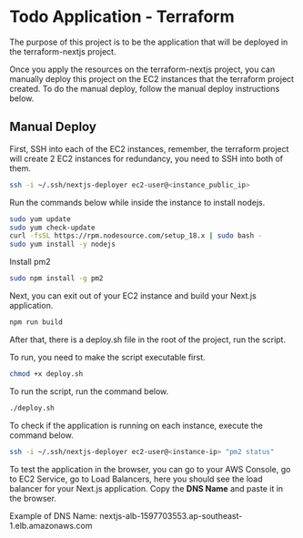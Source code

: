 # Todo Application - Terraform

The purpose of this project is to be the application that will be deployed in the terraform-nextjs project.

Once you apply the resources on the terraform-nextjs project, you can manually deploy this project on the EC2 instances that the terraform project created. To do the manual deploy, follow the manual deploy instructions below.

## Manual Deploy

First, SSH into each of the EC2 instances, remember, the terraform project will create 2 EC2 instances for redundancy, you need to SSH into both of them.

```bash
ssh -i ~/.ssh/nextjs-deployer ec2-user@<instance_public_ip>
```

Run the commands below while inside the instance to install nodejs.

```bash
sudo yum update
sudo yum check-update
curl -fsSL https://rpm.nodesource.com/setup_18.x | sudo bash -
sudo yum install -y nodejs
```

Install pm2

```bash
sudo npm install -g pm2
```

Next, you can exit out of your EC2 instance and build your Next.js application.

```bash
npm run build
```

After that, there is a deploy.sh file in the root of the project, run the script.

To run, you need to make the script executable first.

```bash
chmod +x deploy.sh
```

To run the script, run the command below.

```bash
./deploy.sh
```

To check if the application is running on each instance, execute the command below.

```bash
ssh -i ~/.ssh/nextjs-deployer ec2-user@<instance-ip> "pm2 status"
```

To test the application in the browser, you can go to your AWS Console, go to EC2 Service, go to Load Balancers, here you should see the load balancer for your Next.js application. Copy the **DNS Name** and paste it in the browser.

Example of DNS Name: nextjs-alb-1597703553.ap-southeast-1.elb.amazonaws.com
